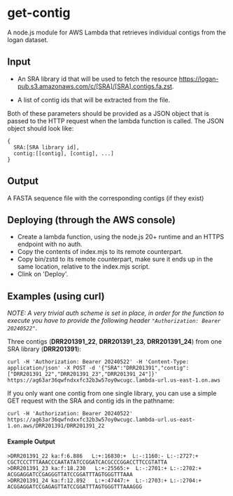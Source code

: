 # get-contig

A node.js module for AWS Lambda that retrieves individual contigs from the logan dataset.

## Input

* An SRA library id that will be used to fetch the resource https://logan-pub.s3.amazonaws.com/c/[SRA]/[SRA].contigs.fa.zst.

* A list of contig ids that will be extracted from the file.

Both of these parameters should be provided as a JSON object that is passed to the HTTP request when the lambda function is called. The JSON object should look like:

```
{
  SRA:[SRA library id],
  contig:[[contig], [contig], ...]
}
```

## Output

A FASTA sequence file with the corresponding contigs (if they exist)

## Deploying (through the AWS console)

* Create a lambda function, using the node.js 20+ runtime and an HTTPS endpoint with no auth.
* Copy the contents of index.mjs to its remote counterpart.
* Copy bin/zstd to its remote counterpart, make sure it ends up in the same location, relative to the index.mjs script.
* Clink on 'Deploy'.

## Examples (using curl)

*NOTE: A very trivial auth scheme is set in place, in order for the function to execute you have to provide the following header `"Authorization: Bearer 20240522"`.*

Three contigs (**DRR201391_22**, **DRR201391_23**, **DRR201391_24**) from one SRA library (**DRR201391**):
```
curl -H 'Authorization: Bearer 20240522' -H 'Content-Type: application/json' -X POST -d '{"SRA":"DRR201391","contig":["DRR201391_22","DRR201391_23","DRR201391_24"]}' https://ag63ar36qwfndxxfc32b3w57oy0wcugc.lambda-url.us-east-1.on.aws
```

If you only want one contig from one single library, you can use a simple GET request with the SRA and contig ids in the pathname:

```
curl -H 'Authorization: Bearer 20240522' https://ag63ar36qwfndxxfc32b3w57oy0wcugc.lambda-url.us-east-1.on.aws/DRR201391/DRR201391_22
```

#### Example Output

```
>DRR201391_22 ka:f:6.886   L:+:16830:+  L:-:1160:- L:-:2727:+ 
CGCTCCCTTTAAACCCAATATATCCGGATCACGCCCGGACCTTCCGTATTA
>DRR201391_23 ka:f:18.230   L:+:25565:+  L:-:2701:+ L:-:2702:+ 
ACGGAGGATCCGAGGGTTATCCGGATTTAGTGGGTTTAAA
>DRR201391_24 ka:f:12.892   L:+:47447:+  L:-:2703:+ L:-:2704:+ 
ACGGAGGATCCGAGAGTTATCCGGATTTAGTGGGTTTAAAGGG
```
